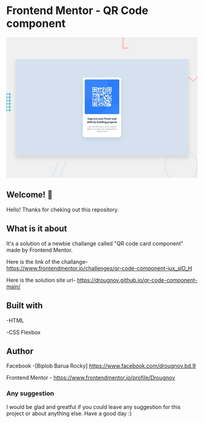# Frontend Mentor - QR Code component

![Design preview for the QE code component coding challenge](./design/desktop-preview.jpg)

## Welcome! 👋

Hello! Thanks for cheking out this repository.

## What is it about

It's a solution of a newbie challange called "QR code card component" made by Frontend Mentor.

Here is the link of the challange-
https://www.frontendmentor.io/challenges/qr-code-component-iux_sIO_H

Here is the solution site url-
https://drougnov.github.io/qr-code-component-main/

## Built with

-HTML

-CSS Flexbox

## Author

Facebook -[Biplob Barua Rocky] https://www.facebook.com/drougnov.bd.9

Frontend Mentor - https://www.frontendmentor.io/profile/Drougnov

### Any suggestion

I would be glad and greatful if you could leave any suggestion for this project or about anything else. Have a good day :)
